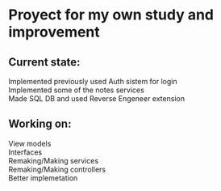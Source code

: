 # Proyect for my own study and improvement

## Current state:

Implemented previously used Auth sistem for login<br/>
Implemented some of the notes services<br/>
Made SQL DB and used Reverse Engeneer extension<br/>

## Working on:

View models<br/>
Interfaces<br/>
Remaking/Making services<br/>
Remaking/Making controllers<br/>
Better implemetation<br/>
